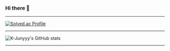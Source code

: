 ### Hi there 👋

-------------------------------------

[![Solved.ac Profile](http://mazassumnida.wtf/api/generate_badge?boj=tjdahr25)](https://solved.ac/tjdahr25)

-----------------------
![K-Junyyy's GitHub stats](https://github-readme-stats.vercel.app/api?username=JeongSeongMOk&show_icons=true&theme=dark)

-------------------------------


<!--
**JeongSeongMok/JeongSeongMok** is a ✨ _special_ ✨ repository because its `README.md` (this file) appears on your GitHub profile.

Here are some ideas to get you started:

- 🔭 I’m currently working on ...
- 🌱 I’m currently learning ...
- 👯 I’m looking to collaborate on ...
- 🤔 I’m looking for help with ...
- 💬 Ask me about ...
- 📫 How to reach me: ...
- 😄 Pronouns: ...
- ⚡ Fun fact: ...
-->
